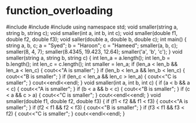 # function_overloading
#include <iostream>
#include <string>
#include <cmath>
using namespace std;
void smaller(string a, string b, string c);
void smaller(int a, int b, int c);
void smaller(double f1, double f2, double f3);
void saller(double a, double b, double c);
int main() {
	string a, b, c;
	a = "Syed";
	b = "Haroon";
	c = "Hameed";
	smaller(a, b, c);
	smaller(8, 4, 7);
	smaller(8.4345, 19.423, 12.64);
	smaller('a', 'b', 'c');
}
void smaller(string a, string b, string c) {
		int len_a = a.length();
		int len_b = b.length();
		int len_c = c.length();
		int smaller = len_a;
		if (len_a < len_b && len_a < len_c) {
			cout<<"A is smaller";
		}
		if (len_b < len_a && len_b < len_c) {
			cout<<"B is smaller";
		}
		if (len_c < len_a && len_c > len_a) {
			cout<<"C is smaller";
		}
		cout<<endl<<endl;
	}
void smaller(int a, int b, int c) {
	if (a < b && a < c) {
			cout<<"A is smaller";
		}
		if (b < a && b < c) {
			cout<<"B is smaller";
		}
		if (c < a && c > a) {
			cout<<"C is smaller";
		}
		cout<<endl<<endl;
}
void smaller(double f1, double f2, double f3) {
	if (f1 < f2 && f1 < f3) {
			cout<<"A is smaller";
		}
		if (f2 < f1 && f2 < f3) {
			cout<<"B is smaller";
		}
		if (f3 < f1 && f3 < f2) {
			cout<<"C is smaller";
		}
		cout<<endl<<endl;
}
